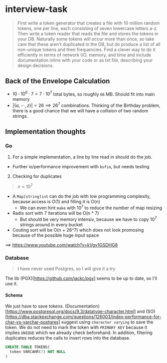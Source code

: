 # interview-task

> First write a token generator that creates a file with 10 million random tokens, one per line, each consisting of seven lowercase letters a-z. Then write a token reader that reads the file and stores the tokens in your DB. Naturally some tokens will occur more than once, so take care that these aren't duplicated in the DB, but do produce a list of all non-unique tokens and their frequencies. Find a clever way to do it efficiently in terms of network I/O, memory, and time and include documentation inline with your code or as txt file, describing your design decisions.

## Back of the Envelope Calculation

- $10 \cdot 10^6 \cdot 7 = 7 \cdot 10^7$ total bytes, so roughly `66` MB. Should fit into main memory
- $|\{a,\cdots,z\}| = 26 \implies 26^7$ combinations. Thinking of the Birthday problem, there is a good chance that we will have a collision of two random strings.

## Implementation thoughts

### Go

1. For a simple implementation, a line by line read in should do the job.
  - Further io/performance improvement with `bufio`, but needs testing
2. Checking for duplicates

  > $n = 10^7$

  - A `Map[string]int` can do the job with low programming complexity, because access is O(1) and filling it is O(n)
    - We can even hint `make` with $10^7$ to reduce the number of map resizing
  - Radix sort with 7 iterations will be O(n * 7)
    - But should be very memory intensiv, because we have to copy $10^7$ strings around in every bucket   
  - Couting sort will be O(n + 26^7) which does not look promosing because of the possible huge input space

  $\implies$ https://www.youtube.com/watch?v=kVgy1GSDHG8
  
### Database
  
> I have never used Postgres, so I will give it a try

The lib (PGX)[https://github.com/jackc/pgx] seems to be up to date, so I'll use it.

#### Schema

We just have to save tokens. (Documentation)[https://www.postgresql.org/docs/9.3/datatype-character.html] and (SO)[https://dba.stackexchange.com/questions/126003/index-performance-for-char-vs-varchar-postgres] suggest using `character varying` to save the token. We do not need to mark the token with `PRIMARY KEY` because it implies `UNIQUE` which we already check beforehand. In addition, filtering duplicates reduces the calls to insert rows into the database.

```sql
CREATE TABLE TOKENS(
  token VARCAHR(7) NOT NULL
)
```


